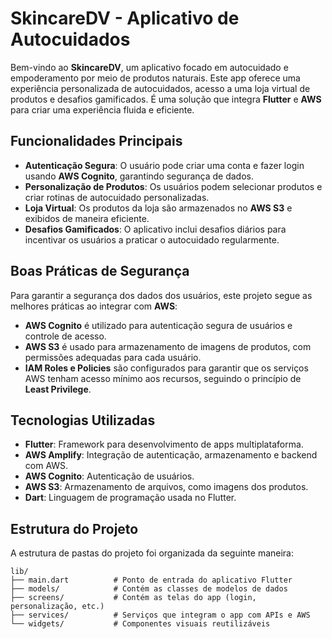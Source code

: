 # SkincareDV - Aplicativo de Autocuidados

Bem-vindo ao **SkincareDV**, um aplicativo focado em autocuidado e empoderamento por meio de produtos naturais. Este app oferece uma experiência personalizada de autocuidados, acesso a uma loja virtual de produtos e desafios gamificados. É uma solução que integra **Flutter** e **AWS** para criar uma experiência fluida e eficiente.

## Funcionalidades Principais

- **Autenticação Segura**: O usuário pode criar uma conta e fazer login usando **AWS Cognito**, garantindo segurança de dados.
- **Personalização de Produtos**: Os usuários podem selecionar produtos e criar rotinas de autocuidado personalizadas.
- **Loja Virtual**: Os produtos da loja são armazenados no **AWS S3** e exibidos de maneira eficiente.
- **Desafios Gamificados**: O aplicativo inclui desafios diários para incentivar os usuários a praticar o autocuidado regularmente.

## Boas Práticas de Segurança

Para garantir a segurança dos dados dos usuários, este projeto segue as melhores práticas ao integrar com **AWS**:
- **AWS Cognito** é utilizado para autenticação segura de usuários e controle de acesso.
- **AWS S3** é usado para armazenamento de imagens de produtos, com permissões adequadas para cada usuário.
- **IAM Roles e Policies** são configurados para garantir que os serviços AWS tenham acesso mínimo aos recursos, seguindo o princípio de **Least Privilege**.

## Tecnologias Utilizadas

- **Flutter**: Framework para desenvolvimento de apps multiplataforma.
- **AWS Amplify**: Integração de autenticação, armazenamento e backend com AWS.
- **AWS Cognito**: Autenticação de usuários.
- **AWS S3**: Armazenamento de arquivos, como imagens dos produtos.
- **Dart**: Linguagem de programação usada no Flutter.

## Estrutura do Projeto

A estrutura de pastas do projeto foi organizada da seguinte maneira:

```plaintext
lib/
├── main.dart          # Ponto de entrada do aplicativo Flutter
├── models/            # Contém as classes de modelos de dados
├── screens/           # Contém as telas do app (login, personalização, etc.)
├── services/          # Serviços que integram o app com APIs e AWS
└── widgets/           # Componentes visuais reutilizáveis
